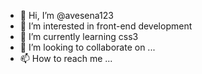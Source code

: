 - 👋 Hi, I’m @avesena123
- 👀 I’m interested in front-end development
- 🌱 I’m currently learning css3
- 💞️ I’m looking to collaborate on ...
- 📫 How to reach me ...

<!---
avesena123/avesena123 is a ✨ special ✨ repository because its `README.md` (this file) appears on your GitHub profile.
You can click the Preview link to take a look at your changes.
--->
